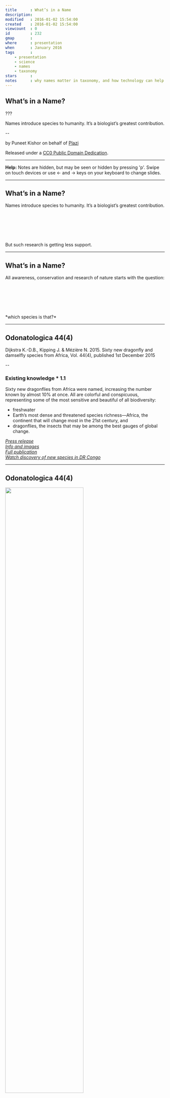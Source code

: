 ```yaml
---
title      : What’s in a Name
description: 
modified   : 2016-01-02 15:54:00
created    : 2016-01-02 15:54:00
viewcount  : 0
id         : 232
gmap       : 
where      : presentation
when       : January 2016
tags       :
    - presentation
    - science
    - names
    - taxonomy
stars      : 
notes      : why names matter in taxonomy, and how technology can help.
---
```


## What’s in a Name?

???

Names introduce species to humanity. It’s a biologist’s greatest contribution.

--

<div class="author">by Puneet Kishor on behalf of <a href="">Plazi<a></div>

Released under a [CC0 Public Domain Dedication](http://creativecommons.org/publicdomain/zero/1.0/).

<hr>

**Help:** Notes are hidden, but may be seen or hidden by pressing 'p'. Swipe on touch devices or use ← and → keys on your keyboard to change slides.

---

## What’s in a Name?

Names introduce species to humanity. It’s a biologist’s greatest contribution.
<p>&nbsp;</p>
<p>&nbsp;</p>
<p>&nbsp;</p>
But such research is getting less support.

---

## What’s in a Name?

All awareness, conservation and research of nature starts with the question:
<p>&nbsp;</p>
<p>&nbsp;</p>
<p>&nbsp;</p>
*which species is that?*

---

## Odonatologica 44(4)

Dijkstra K.-D.B., Kipping J. & Mézière N. 2015. Sixty new dragonfly and damselfly species from Africa, Vol. 44(4), published 1st December 2015

--

### Existing knowledge * 1.1

Sixty new dragonflies from Africa were named, increasing the number known by almost 10% at once. All are colorful and conspicuous, representing some of the most sensitive and beautiful of all biodiversity: 

- freshwater
- Earth’s most dense and threatened species richness—Africa, the continent that will change most in the 21st century, and 
- dragonflies, the insects that may be among the best gauges of global change.

<cite>
<a href="https://goo.gl/KGMsyC" target="_blank">Press release</a><br>
<a href="https://goo.gl/vRoJSL" target="_blank">Info and images</a><br>
<a href="http://www.osmylus.com/index.php/downloads" target="_blank">Full publication</a><br>
<a href="http://youtu.be/Arr2k7dwzSU" target="_blank">Watch discovery of new species in DR Congo</a><br>
</cite>

---

## Odonatologica 44(4)

<img src="/entry-files/W/WH/WHA/Whats-in-a-name/img/odonatologica-44-download-page.jpg" width="70%">

<span class="hilite">A free, low resolution PDF !!</span>

---

## Response

We applaud the effort, and the dragonflies are wonderful

--

*but*

- Does it in an open access journal? **No**
- Does the article have a DOI so that it can be easily cited? **No** 
- Are the names registered with ZooBank? **No** 
- Are the DNA sequences available in GenBank? **No** 
- Is the data available for downloading? **No**
- Has the distributional data been deposited in GBIF? **No**

--

Surely we need to think about the best way to make all this hard work as widely accessible as possible? A PDF with wonderful pictures of dragonflies and low resolution maps does not represent the best that modern taxonomic publishing can offer.

---

## Not Open, Not Good for Science

<img src="/entry-files/W/WH/WHA/Whats-in-a-name/img/odonatologica-44.jpg">

---

## Enter Plazi 

- Grab the document
- Retrieve or assign a DOI
- Use GoldenGATE Imagine to semantically enhance the document
    - XML document with proper word-flow
    - tables and figures discovered
    - captions discovered linked to respective figures and tables
    - Figure citation linked with the respective caption
    - IMF created

---

## Plazi Aim

Create a knowledge graph where we focus on a set of elements that are linked through persistent identifiers which we hopefully can turn into a graph derived by machine. 

---

## Plazi Outputs

- Bibliographic metadata
- Bibliographic references parsed
- Taxonomic names parsed and hierarchy added
- New taxon names added to Zoobank and with retrieved LSID new taxon names annotated
- Treatment and Treatment structure tagged
- MaterialsCitation tagged and parsed
- MaterialsCitation with BOLD IDs annotated
- Visualized the data
- Make sure that the data export to GBIF, NCBI, Wikidata and MOL works

---

## Starting Point

- original [PDF](http://www.osmylus.com/images/own/Downloads/Odonatologica_44-4-low_res.pdf)
- Plazi treatments: [Summary List](http://plazi.cs.umb.edu/GgServer/summary/FF9B2A1CCA19FFEAEE22FFED4105FFB2) and [RDF](http://plazi.cs.umb.edu/GgServer/rdf/03A25264CA15FFFAEF37FB524211FE1F)
- Darwin Core Archive: [DWCA](http://plazi.cs.umb.edu/GgServer/dwca/FF9B2A1CCA19FFEAEE22FFED4105FFB2.zip)
- Zoobank [entry](http://zoobank.org/References/A0592344-0F17-4463-8CE2-02900DBB8F20)
- EU-NOMEN: implementation in March 2016
- Species-ID [entry](http://species-id.net/wiki/Umma_gumma)
- Wikidata: [article](https://www.wikidata.org/wiki/Q21714913), [list of entries](https://www.wikidata.org/w/index.php?title=Special:WhatLinksHere/Q21714913&namespace=0&limit=100), [discussion](https://www.wikidata.org/wiki/Wikidata_talk:WikiProject_Taxonomy#Dragonflies)

---

## Starting Point

- GBIF: [record map](http://www.gbif.org/occurrence/search?DATASET_KEY=7b04b312-ad6f-4161-b6a4-7d48bee99014)
- NCBI Taxonomy Linkout: uploaded and processed
- MOL: in discussion
- ORD.CH: in process
- EOL: in process
- BOLDSystems: request sent
- BLR: DOI: [10.5281/zenodo.35388](http://dx.doi.org/10.5281/zenodo.35388)
- Discussion on Taxacom: [Explanation of project](http://taxacom.markmail.org/search/?q=#query:%20from%3A%22Donat%20Agosti%22+page:1+mid:fapu44cuusylw47w+state:results)

---

## Plazi Makes a Publication Flower

<img src="/entry-files/W/WH/WHA/Whats-in-a-name/img/flower.png" height="400">

---

## Conclusion

.left-column[
### More automation
]

.right-column[
Technically and network wise we have all in place and with enough knowledge connections all the problems can and have been solved with the exception to NCBI, MOL/BarcodeSystem and EOL. The reasons are generally slow contact, to be established and quasi non-functional respectively, and thus not much to be done but the former two need more automation.
]

---

## Conclusion

.left-column[
### More automation
### Better tools
]

.right-column[
It is clear though that it is a tiresome process with a high frustration potential, by tools that don’t work and are not clearly labeled and thus risking to waste a lot of time, and on the other side a lot of emails that can become discouraging - though not meant so.
]

---

## Conclusion

.left-column[
### More automation
### Better tools
### Visualization
]

.right-column[
But the end, being able to provide data and especially to visualize content is really great, as much as it is to provide an inroad into the data of taxonomy and thus a particular view of the living world
]

---

## Conclusion

.left-column[
### More automation
### Better tools
### Visualization
### Scaling
]

.right-column[
Scaling up is still a big issue. 
]

---

## Conclusion

.left-column[
### More automation
### Better tools
### Visualization
### Scaling
### TaxPub
]

.right-column[
Promotion of moving into TaxPub publishing ought be the most effective way forwards.
]

---

## Conclusion

.left-column[
### More automation
### Better tools
### Visualization
### Scaling
### TaxPub
### Resources
]

.right-column[
What are the impediments to getting the resources to make such a push? Are people and institutions not convinced that this is a problem? Is the investment perceived to be too much compared to the returns? Do we need to make a smaller-scale working pilot and then let it be replicated in many locations instead of creating a single behemoth that may or may not work? All these issues need to be examined critically.”
]

---

## Conclusion

.left-column[
### More automation
### Better tools
### Visualization
### Scaling
### TaxPub
### Resources
### DAK
]

.right-column[
Having the data available in this form might also lead to assign a DAK value to a publication. How much digital accessible knowledge (DAK) is in a paper? This is not to have a paper, but at the end how much does a paper contribute in terms of data to distribution modeling? This could be a mixture of  number of treatments and specimens per treatment with geo coordinates, percentage of geo coordinates from GPS
]

---

## Acknowledgements

- Jens Kipping, Nicolas Mézière, Klaas-Douwe B. Dijkstra  
- Naturalis Biodiversity Center, Leiden, The Netherlands Conservation Ecology and Entomology, Stellenbosch University, South Africa  
- Rod Page  
- Donat Agosti  
- Jeremy Miller

---

